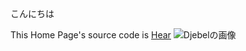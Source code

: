 こんにちは

This Home Page's source code is [Hear](https://github.com//nemo-katsu/SamplePages/)
![Djebelの画像](./djebel.jpeg)
